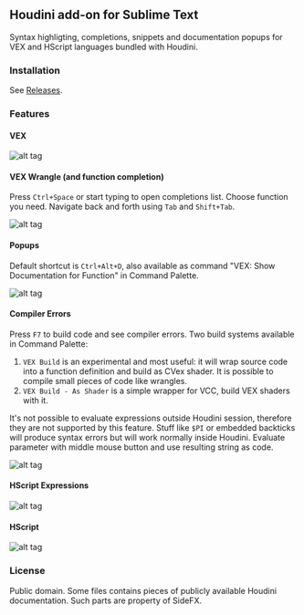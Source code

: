 ## Houdini add-on for Sublime Text
Syntax highligting, completions, snippets and documentation popups for VEX and HScript languages bundled with Houdini.


### Installation
See [Releases](https://github.com/teared/vex/releases).


### Features

#### VEX

![alt tag](https://raw.githubusercontent.com/teared/vex/master/develop/img/vex.png)

#### VEX Wrangle (and function completion)
Press `Ctrl+Space` or start typing to open completions list. Choose function you need. Navigate back and forth using `Tab` and `Shift+Tab`.

![alt tag](https://raw.githubusercontent.com/teared/vex/master/develop/img/wrangle.png)

#### Popups
Default shortcut is `Ctrl+Alt+D`, also available as command "VEX: Show Documentation for Function" in Command Palette.

![alt tag](https://raw.githubusercontent.com/teared/vex/master/develop/img/helpcard.png)

#### Compiler Errors
Press `F7` to build code and see compiler errors. Two build systems available in Command Palette:

1. `VEX Build` is an experimental and most useful: it will wrap source code into a function definition and build as CVex shader. It is possible to compile small pieces of code like wrangles.
2. `VEX Build - As Shader` is a simple wrapper for VCC, build VEX shaders with it.

It's not possible to evaluate expressions outside Houdini session, therefore they are not supported by this feature. Stuff like `$PI` or embedded backticks will produce syntax errors but will work normally inside Houdini. Evaluate parameter with middle mouse button and use resulting string as code.

![alt tag](https://raw.githubusercontent.com/teared/vex/master/develop/img/build.png)

#### HScript Expressions

![alt tag](https://raw.githubusercontent.com/teared/vex/master/develop/img/expressions.png)

#### HScript

![alt tag](https://raw.githubusercontent.com/teared/vex/master/develop/img/hscript.png)


### License
Public domain. Some files contains pieces of publicly available Houdini documentation. Such parts are property of SideFX.
